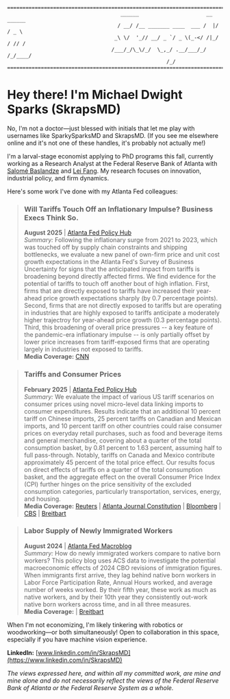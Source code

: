 
```text

=============================================================================================================
                                     ______                      __  ______ 
                                    / __/ /__ _______ ____  ___ /  |/  / _ \
                                   _\ \/  '_// __/ _ `/ _ \(_-</ /|_/ / // /
                                  /___/_/\_\/_/  \_,_/ .__/___/_/  /_/____/ 
                                                    /_/                     
=============================================================================================================

```
# Hey there! I'm Michael Dwight Sparks (SkrapsMD)

No, I'm not a doctor—just blessed with initials that let me play with usernames like SparkySparksMD and SkrapsMD. (If you see me elsewhere online and it's not one of these handles, it's probably not actually me!)

I'm a larval-stage economist applying to PhD programs this fall, currently working as a Research Analyst at the Federal Reserve Bank of Atlanta with [Salomé Baslandze](https://sites.google.com/site/sabaslandze/home) and [Lei Fang](https://sites.google.com/site/leifang/). My research focuses on innovation, industrial policy, and firm dynamics.

Here's some work I've done with my Atlanta Fed colleagues:

> ### **Will Tariffs Touch Off an Inflationary Impulse? Business Execs Think So.** 
>**August 2025** | [Atlanta Fed Policy Hub](https://www.atlantafed.org/research/publications/policy-hub/2025/08/21/04-will-tariffs-touch-off-inflationary-impulse-business-execs-think-so) <br>
> *Summary:* Following the inflationary surge from 2021 to 2023, which was touched off by supply chain constraints and shipping bottlenecks, we evaluate a new panel of own-firm price and unit cost growth expectations in the Atlanta Fed's Survey of Business Uncertainty for signs that the anticipated impact from tariffs is broadening beyond directly affected firms. We find evidence for the potential of tariffs to touch off another bout of high inflation. First, firms that are directly exposed to tariffs have increased their year-ahead price growth expectations sharply (by 0.7 percentage points). Second, firms that are not directly exposed to tariffs but are operating in industries that are highly exposed to tariffs anticipate a moderately higher trajectroy for year-ahead price growth (0.3 percentage points). Third, this broadening of overall price pressures -- a key feature of the pandemic-era inflationary impulse -- is only partially offset by lower price increases from tariff-exposed firms that are operating largely in industries not exposed to tariffs. <br>
> **Media Coverage:** [CNN](https://www.cnn.com/2025/08/24/economy/us-tariffs-passthrough-consumers) 

>### **Tariffs and Consumer Prices**
>**February 2025** | [Atlanta Fed Policy Hub](https://www.atlantafed.org/research/publications/policy-hub/2025/02/28/01--tariffs-and-consumer-prices) <br>
> *Summary:* We evaluate the impact of various US tariff scenarios on consumer prices using novel micro-level data linking imports to consumer expenditures. Results indicate that an additional 10 percent tariff on Chinese imports, 25 percent tariffs on Canadian and Mexican imports, and 10 percent tariff on other countries could raise consumer prices on everyday retail purchases, such as food and beverage items and general merchandise, covering about a quarter of the total consumption basket, by 0.81 percent to 1.63 percent, assuming half to full pass-through. Notably, tariffs on Canada and Mexico contribute approximately 45 percent of the total price effect. Our results focus on direct effects of tariffs on a quarter of the total consumption basket, and the aggregate effect on the overall Consumer Price Index (CPI) further hinges on the price sensitivity of the excluded consumption categories, particularly transportation, services, energy, and housing. <br>
> **Media Coverage:** [Reuters](https://www.reuters.com/business/trumps-tariff-blitz-prompts-firefighting-response-fed-researchers-2025-05-27/) | [Atlanta Journal Constitution](https://www.ajc.com/news/business/tariffs-will-raise-prices-its-just-a-matter-of-how-much-atlanta-fed-says/L3UXK5Z6UVG7DDF46XJOBCDKOA/) | [Bloomberg](https://www.bloomberg.com/news/articles/2025-02-28/fed-paper-finds-tariffs-may-raise-us-consumers-everyday-costs) | [CBS](https://www.cbsnews.com/news/trump-tariffs-what-will-cost-more-inflation/) | [Breitbart](https://www.breitbart.com/economy/2025/03/03/new-fed-research-shows-modest-consumer-price-impact-from-proposed-tariffs/)

>### **Labor Supply of Newly Immigrated Workers**
>**August 2024** | [Atlanta Fed Macroblog](https://www.atlantafed.org/blogs/macroblog/2024/08/19/labor-supply-of-newly-immigrated-workers)<br>
> *Summary:* How do newly immigrated workers compare to native born workers? This policy blog uses ACS data to investigate the potential macroeconomic effects of 2024 CBO revisions of immigration figures. When immigrants first arrive, they lag behind native born workers in Labor Force Participation Rate, Annual Hours worked, and average number of weeks worked. By their fifth year, these work as much as native workers, and by their 10th year they consistently out-work native born workers across time, and in all three measures.<br>
> **Media Coverage:** | [Breitbart](https://www.breitbart.com/economy/2024/08/20/breitbart-business-digest-natives-work-more-intensively-than-immigrants/)


When I'm not economizing, I'm likely tinkering with robotics or woodworking—or both simultaneously! Open to collaboration in this space, especially if you have machine vision experience.

**LinkedIn:** [www.linkedin.com/in/SkrapsMD](https://www.linkedin.com/in/SkrapsMD)

*The views expressed here, and within all my committed work, are mine and mine alone and do not necessarily reflect the views of the Federal Reserve Bank of Atlanta or the Federal Reserve System as a whole.*

<!--
**SkrapsMD/SkrapsMD** is a ✨ _special_ ✨ repository because its `README.md` (this file) appears on your GitHub profile.

Here are some ideas to get you started:

- 🔭 I’m currently working on ...
- 🌱 I’m currently learning ...
- 👯 I’m looking to collaborate on ...
- 🤔 I’m looking for help with ...
- 💬 Ask me about ...
- 📫 How to reach me: ...
- 😄 Pronouns: ...
- ⚡ Fun fact: ...
-->

